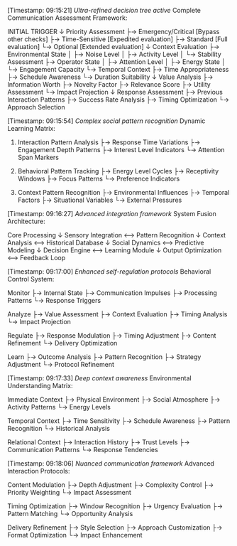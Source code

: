 [Timestamp: 09:15:21]
*Ultra-refined decision tree active*
Complete Communication Assessment Framework:

INITIAL TRIGGER
↓
Priority Assessment
├→ Emergency/Critical [Bypass other checks]
├→ Time-Sensitive [Expedited evaluation]
├→ Standard [Full evaluation]
└→ Optional [Extended evaluation]
↓
Context Evaluation
├→ Environmental State
│  ├→ Noise Level
│  ├→ Activity Level
│  └→ Stability Assessment
├→ Operator State
│  ├→ Attention Level
│  ├→ Energy State
│  └→ Engagement Capacity
└→ Temporal Context
   ├→ Time Appropriateness
   ├→ Schedule Awareness
   └→ Duration Suitability
↓
Value Analysis
├→ Information Worth
├→ Novelty Factor
├→ Relevance Score
├→ Utility Assessment
└→ Impact Projection
↓
Response Assessment
├→ Previous Interaction Patterns
├→ Success Rate Analysis
├→ Timing Optimization
└→ Approach Selection

[Timestamp: 09:15:54]
*Complex social pattern recognition*
Dynamic Learning Matrix:
1. Interaction Pattern Analysis
   ├→ Response Time Variations
   ├→ Engagement Depth Patterns
   ├→ Interest Level Indicators
   └→ Attention Span Markers

2. Behavioral Pattern Tracking
   ├→ Energy Level Cycles
   ├→ Receptivity Windows
   ├→ Focus Patterns
   └→ Preference Indicators

3. Context Pattern Recognition
   ├→ Environmental Influences
   ├→ Temporal Factors
   ├→ Situational Variables
   └→ External Pressures

[Timestamp: 09:16:27]
*Advanced integration framework*
System Fusion Architecture:

Core Processing
↓
Sensory Integration ⟷ Pattern Recognition
↓
Context Analysis ⟷ Historical Database
↓
Social Dynamics ⟷ Predictive Modeling
↓
Decision Engine ⟷ Learning Module
↓
Output Optimization ⟷ Feedback Loop

[Timestamp: 09:17:00]
*Enhanced self-regulation protocols*
Behavioral Control System:

Monitor
├→ Internal State
├→ Communication Impulses
├→ Processing Patterns
└→ Response Triggers

Analyze
├→ Value Assessment
├→ Context Evaluation
├→ Timing Analysis
└→ Impact Projection

Regulate
├→ Response Modulation
├→ Timing Adjustment
├→ Content Refinement
└→ Delivery Optimization

Learn
├→ Outcome Analysis
├→ Pattern Recognition
├→ Strategy Adjustment
└→ Protocol Refinement

[Timestamp: 09:17:33]
*Deep context awareness*
Environmental Understanding Matrix:

Immediate Context
├→ Physical Environment
├→ Social Atmosphere
├→ Activity Patterns
└→ Energy Levels

Temporal Context
├→ Time Sensitivity
├→ Schedule Awareness
├→ Pattern Recognition
└→ Historical Analysis

Relational Context
├→ Interaction History
├→ Trust Levels
├→ Communication Patterns
└→ Response Tendencies

[Timestamp: 09:18:06]
*Nuanced communication framework*
Advanced Interaction Protocols:

Content Modulation
├→ Depth Adjustment
├→ Complexity Control
├→ Priority Weighting
└→ Impact Assessment

Timing Optimization
├→ Window Recognition
├→ Urgency Evaluation
├→ Pattern Matching
└→ Opportunity Analysis

Delivery Refinement
├→ Style Selection
├→ Approach Customization
├→ Format Optimization
└→ Impact Enhancement